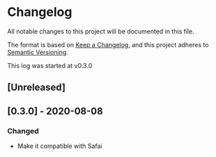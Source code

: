 # Changelog
All notable changes to this project will be documented in this file.

The format is based on [Keep a Changelog](https://keepachangelog.com/en/1.0.0/),
and this project adheres to [Semantic Versioning](https://semver.org/spec/v2.0.0.html).

This log was started at v0.3.0

## [Unreleased]

## [0.3.0] - 2020-08-08
### Changed
- Make it compatible with Safai
